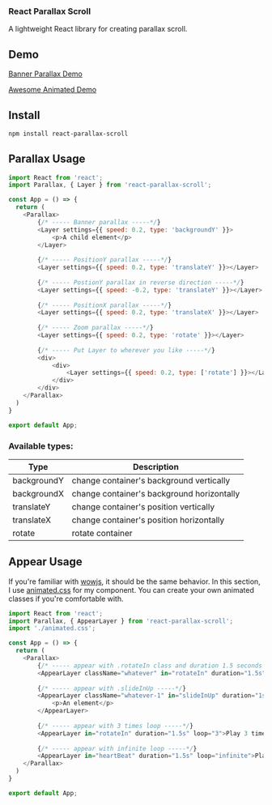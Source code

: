 ### React Parallax Scroll
A lightweight React library for creating parallax scroll.

## Demo
[Banner Parallax Demo](https://codesandbox.io/embed/distracted-thompson-czfrv?fontsize=14&view=preview)

[Awesome Animated Demo](https://codesandbox.io/embed/sparkling-glitter-b6uu6?fontsize=14&view=preview)

## Install
```sh
npm install react-parallax-scroll
```

## Parallax Usage 
```javascript
import React from 'react';
import Parallax, { Layer } from 'react-parallax-scroll'; 

const App = () => {
  return (
    <Parallax>
        {/* ----- Banner parallax -----*/}
        <Layer settings={{ speed: 0.2, type: 'backgroundY' }}>
            <p>A child element</p>
        </Layer>
        
        {/* ----- PositionY parallax -----*/}
        <Layer settings={{ speed: 0.2, type: 'translateY' }}></Layer>
        
        {/* ----- PostionY parallax in reverse direction -----*/}
        <Layer settings={{ speed: -0.2, type: 'translateY' }}></Layer>
        
        {/* ----- PositionX parallax -----*/}
        <Layer settings={{ speed: 0.2, type: 'translateX' }}></Layer>
        
        {/* ----- Zoom parallax -----*/}
        <Layer settings={{ speed: 0.2, type: 'rotate' }}></Layer>
        
        {/* ----- Put Layer to wherever you like -----*/}
        <div>
            <div>
                <Layer settings={{ speed: 0.2, type: ['rotate'] }}></Layer>
            </div>
        </div>
    </Parallax>
  )
}

export default App;
```

### Available types:
| Type | Description |
| ------ | ------ |
| backgroundY | change container's background vertically|
| backgroundX | change container's background horizontally|
| translateY | change container's position vertically|
| translateX | change container's position horizontally|
| rotate | rotate container|

## Appear Usage
If you're familiar with [wowjs](https://wowjs.uk), it should be the same behavior.
In this section, I use [animated.css](https://daneden.github.io/animate.css/) for my component. You can create your own animated classes if you're comfortable with.

```javascript
import React from 'react';
import Parallax, { AppearLayer } from 'react-parallax-scroll'; 
import './animated.css';

const App = () => {
  return (
    <Parallax>
        {/* ----- appear with .rotateIn class and duration 1.5 seconds -----*/}
        <AppearLayer className="whatever" in="rotateIn" duration="1.5s">A simple text</AppearLayer>
        
        {/* ----- appear with .slideInUp -----*/}
        <AppearLayer className="whatever-1" in="slideInUp" duration="1s">
            <p>An element</p>
        </AppearLayer>
        
        {/* ----- appear with 3 times loop -----*/}
        <AppearLayer in="rotateIn" duration="1.5s" loop="3">Play 3 times</AppearLayer>
        
        {/* ----- appear with infinite loop -----*/}
        <AppearLayer in="heartBeat" duration="1.5s" loop="infinite">Play forever</AppearLayer>
    </Parallax>
  )
}

export default App;
```

